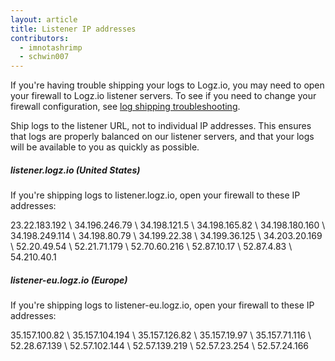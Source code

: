 ```yaml
---
layout: article
title: Listener IP addresses
contributors:
  - imnotashrimp
  - schwin007
---
```


If you're having trouble shipping your logs to Logz.io, you may need to open your firewall to Logz.io listener servers. To see if you need to change your firewall configuration, see [log shipping troubleshooting]({{site.baseurl}}/user-guide/log-shipping/log-shipping-troubleshooting.html).

<div class="info-box note">
  Ship logs to the listener URL, not to individual IP addresses. This ensures that logs are properly balanced on our listener servers, and that your logs will be available to you as quickly as possible.
</div>

##### listener.logz.io (United States)

If you're shipping logs to listener.logz.io, open your firewall to these IP addresses:

23.22.183.192 \\
34.196.246.79 \\
34.198.121.5 \\
34.198.165.82 \\
34.198.180.160 \\
34.198.249.114 \\
34.198.80.79 \\
34.199.22.38 \\
34.199.36.125  \\
34.203.20.169 \\
52.20.49.54 \\
52.21.71.179 \\
52.70.60.216 \\
52.87.10.17 \\
52.87.4.83 \\
54.210.40.1

##### listener-eu.logz.io (Europe)

If you're shipping logs to listener-eu.logz.io, open your firewall to these IP addresses:

35.157.100.82 \\
35.157.104.194 \\
35.157.126.82  \\
35.157.19.97  \\
35.157.71.116  \\
52.28.67.139 \\
52.57.102.144 \\
52.57.139.219 \\
52.57.23.254 \\
52.57.24.166